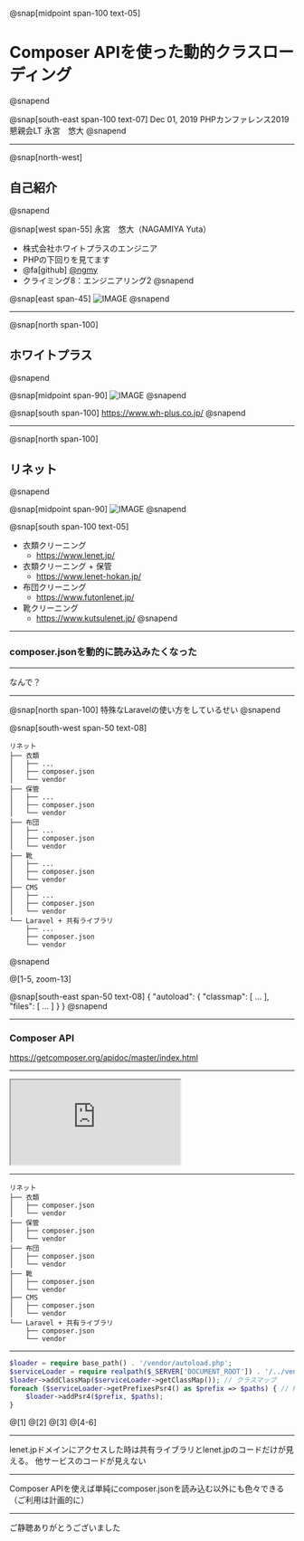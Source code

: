 @snap[midpoint span-100 text-05]
# Composer APIを使った動的クラスローディング
@snapend

@snap[south-east span-100 text-07]
Dec 01, 2019
PHPカンファレンス2019 懇親会LT
永宮　悠大
@snapend

---

@snap[north-west]
## 自己紹介
@snapend

@snap[west span-55]
永宮　悠大（NAGAMIYA Yuta）
- 株式会社ホワイトプラスのエンジニア
- PHPの下回りを見てます
- @fa[github] [@ngmy](https://github.com/ngmy)
- クライミング8：エンジニアリング2
@snapend

@snap[east span-45]
![IMAGE](assets/img/profile.jpg)
@snapend

---

@snap[north span-100]
## ホワイトプラス
@snapend

@snap[midpoint span-90]
![IMAGE](assets/img/wplogo.png)
@snapend

@snap[south span-100]
https://www.wh-plus.co.jp/
@snapend

---

@snap[north span-100]
## リネット
@snapend

@snap[midpoint span-90]
![IMAGE](assets/img/lenet-service.png)
@snapend

@snap[south span-100 text-05]
- 衣類クリーニング
    - https://www.lenet.jp/
- 衣類クリーニング + 保管
    - https://www.lenet-hokan.jp/
- 布団クリーニング
    - https://www.futonlenet.jp/
- 靴クリーニング
    - https://www.kutsulenet.jp/</dd>
@snapend

---

### composer.jsonを動的に読み込みたくなった

---

なんで？

---

@snap[north span-100]
特殊なLaravelの使い方をしているせい
@snapend

@snap[south-west span-50 text-08]
```
リネット
├── 衣類
│   ├── ...
│   ├── composer.json
│   └── vendor
├── 保管
│   ├── ...
│   ├── composer.json
│   └── vendor
├── 布団
│   ├── ...
│   ├── composer.json
│   └── vendor
├── 靴
│   ├── ...
│   ├── composer.json
│   └── vendor
├── CMS
│   ├── ...
│   ├── composer.json
│   └── vendor
└── Laravel + 共有ライブラリ
    ├── ...
    ├── composer.json    
    └── vendor
```
@snapend

@[1-5, zoom-13]

@snap[south-east span-50 text-08]
{
    "autoload": {
        "classmap": [
            ...
        ],
        "files": [
            ...
        ]
    }
}
@snapend

---

### Composer API

https://getcomposer.org/apidoc/master/index.html

---

<iframe class="stretch" src="https://getcomposer.org/apidoc/master/index.html"></iframe>

---

```
リネット
├── 衣類
│   ├── composer.json
│   └── vendor
├── 保管
│   ├── composer.json
│   └── vendor
├── 布団
│   ├── composer.json
│   └── vendor
├── 靴
│   ├── composer.json
│   └── vendor
├── CMS
│   ├── composer.json
│   └── vendor
└── Laravel + 共有ライブラリ
    ├── composer.json    
    └── vendor
```

---

```php
$loader = require base_path() . '/vendor/autoload.php';
$serviceLoader = require realpath($_SERVER['DOCUMENT_ROOT']) . '/../vendor/autoload.php';
$loader->addClassMap($serviceLoader->getClassMap()); // クラスマップ
foreach ($serviceLoader->getPrefixesPsr4() as $prefix => $paths) { // PSR-4
    $loader->addPsr4($prefix, $paths);
}
```

@[1]
@[2]
@[3]
@[4-6]

---

lenet.jpドメインにアクセスした時は共有ライブラリとlenet.jpのコードだけが見える。
他サービスのコードが見えない

---

Composer APIを使えば単純にcomposer.jsonを読み込む以外にも色々できる
（ご利用は計画的に）

---

ご静聴ありがとうございました
